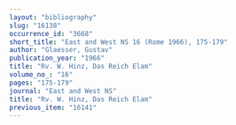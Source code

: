```yaml
---
layout: "bibliography"
slug: "16138"
occurrence_id: "3668"
short_title: "East and West NS 16 (Rome 1966), 175-179"
author: "Glaesser, Gustav"
publication_year: "1966"
title: "Rv. W. Hinz, Das Reich Elam"
volume_no_: "16"
pages: "175-179"
journal: "East and West NS"
title: "Rv. W. Hinz, Das Reich Elam"
previous_item: "16141"
---
```

